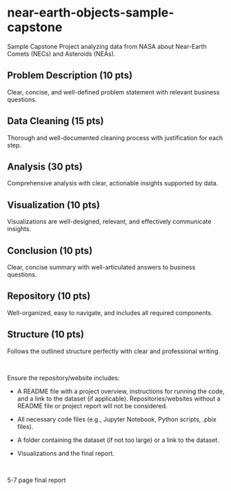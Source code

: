# near-earth-objects-sample-capstone
Sample Capstone Project analyzing data from NASA about Near-Earth Comets (NECs) and Asteroids (NEAs).
<br >

## Problem Description (10 pts)
Clear, concise, and well-defined problem statement with relevant business questions.

## Data Cleaning (15 pts)
Thorough and well-documented cleaning process with justification for each step.

## Analysis (30 pts)
Comprehensive analysis with clear, actionable insights supported by data.

## Visualization (10 pts)
Visualizations are well-designed, relevant, and effectively communicate insights.

## Conclusion (10 pts)
Clear, concise summary with well-articulated answers to business questions.

## Repository (10 pts)
Well-organized, easy to navigate, and includes all required components.

## Structure (10 pts)
Follows the outlined structure perfectly with clear and professional writing.

<br >

Ensure the repository/website includes:

* A README file with a project overview, instructions for running the code, and a link to the dataset (if applicable). Repositories/websites without a README file or project report will not be considered. 

* All necessary code files (e.g., Jupyter Notebook, Python scripts, .pbix files).

* A folder containing the dataset (if not too large) or a link to the dataset.

* Visualizations and the final report.

<br >

5-7 page final report
